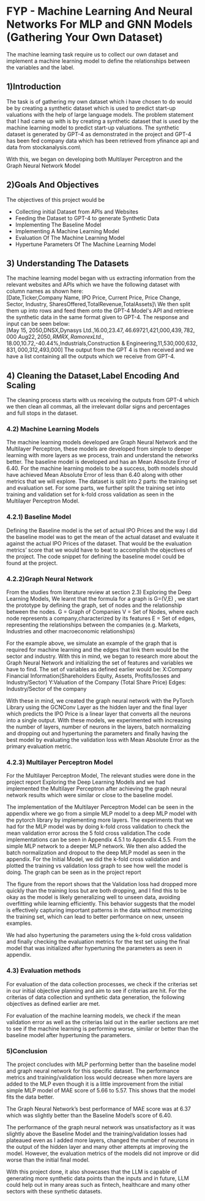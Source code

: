 # FYP - Machine Learning And Neural Networks For MLP and GNN Models (Gathering Your Own Dataset)

The machine learning task require us to collect our own dataset and implement a machine learning model to define the relationships between the variables and the label.
## 1)Introduction

The task is of gathering my own dataset which i have chosen to do would be by creating a synthetic dataset which is used to predict start-up valuations with the help of large language models. The problem statement that I had came up with is by creating 
a synthetic dataset that is used by the machine learning model to predict start-up valuations. The synthetic dataset is generated by GPT-4 as demonstrated in the project and GPT-4 has been fed company data which has been retrieved from yfinance api and data from stockanalysis.com\\

With this, we began on developing both Multilayer Perceptron and the Graph Neural Network Model

## 2)Goals And Objectives
The objectives of this project would be 
- Collecting initial Dataset from APIs and Websites
- Feeding the Dataset to GPT-4 to generate Synthetic Data
- Implementing The Baseline Model
- Implementing A Machine Learning Model
- Evaluation Of The Machine Learning Model
- Hypertune Parameters Of The Machine Learning Model

## 3) Understanding The Datasets
The machine learning model began with us extracting information from the relevant websites and APIs which we have the following dataset with column names as shown here: \
[Date,Ticker,Company Name, IPO Price, Current Price, Price Change, Sector, Industry, SharesOffered,TotalRevenue,TotalAssets]\\
We then split them up into rows and feed them onto the GPT-4 Model's API and retrieve the synthetic data in the same format given to GPT-4. The response and input can be seen below:\
[May 15, 2050,DNSX,Dynasys Ltd.,16.00,$23.47,46.69%,Technology,Software - Infrastructure,7,950,000,$721,421,000,$439,782,000\
Aug 22, 2050,RMRX,Ramorex Ltd.,18.00,$10.72,-40.44%,Industrials,Construction & Engineering,11,530,000,$632,831,000,$312,493,000]
The output from the GPT 4 is then received and we have a list containing all the outputs which we receive from GPT-4. 

## 4) Cleaning the Dataset,Label Encoding And Scaling
The cleaning process starts with us receiving the outputs from GPT-4 which we then clean all commas, all the irrelevant dollar signs and percentages and full stops in the dataset.


### 4.2) Machine Learning Models
The machine learning models developed are Graph Neural Network and the Multilayer Perceptron, these models are developed from simple to deeper learning with more layers as we process, train and understand the networks better. The baseline model is developed and has an Mean Absolute Error of 6.40. For the machine learning models to be a success, both models should have achieved Mean Absolute Error of less than 6.40 along with other metrics that we will explore. The dataset is split into 2 parts: the training set and evaluation set. For some parts, we further split the training set into training and validation set for k-fold cross validation as seen in the Multilayer Perceptron Model.

### 4.2.1) Baseline Model
Defining the Baseline model is the set of actual IPO Prices and the way I did the baseline model was to get the mean of the actual dataset and evaluate it against the actual IPO Prices of the dataset. That would be the evaluation metrics’ score that we would have to beat to accomplish the objectives of the project. The code snippet for defining the baseline model could be found at the project.


### 4.2.2)Graph Neural Network
From the studies from literature review at section 2.3) Exploring the Deep Learning Models, We learnt that the formula for a graph is G=(V,E) , we start the prototype by defining the graph, set of nodes and the relationship between the nodes.
G = Graph of Companies
V = Set of Nodes, where each node represents a company,characterized by its features
E = Set of edges, representing the relationships between the companies (e.g. Markets, Industries and other macroeconomic relationships)

For the example above, we simulate an example of the graph that is required for machine learning and the edges that link them would be the sector and industry. With this in mind, we began to research more about the Graph Neural Network and initializing the set of features and variables we have to find. The set of variables as defined earlier would be:
X:Company Financial Information(Shareholders Equity, Assets, Profits/losses and Industry/Sector)
Y:Valuation of the Company (Total Share Price)
Edges: Industry/Sector of the company

With these in mind, we created the graph neural network with the PyTorch Library using the GCNConv Layer as the hidden layer and the final layer which predicts the IPO Price is a linear layer that converts all the neurons into a single output. With these models, we experimented with increasing the number of layers, number of neurons in the layers, batch normalizing and dropping out and hypertuning the parameters and finally having the best model by evaluating the validation loss with Mean Absolute Error as the primary evaluation metric.





### 4.2.3) Multilayer Perceptron Model
For the Multilayer Perceptron Model, The relevant studies were done in the project report Exploring the Deep Learning Models and we had implemented the Multilayer Perceptron after achieving the graph neural network results which were similar or close to the baseline model. 

The implementation of the Multilayer Perceptron Model can be seen in the appendix where we go from a simple MLP model to a deep MLP model with the pytorch library by implementing more layers. The experiments that we had for the MLP model was by doing k-fold cross validation to check the mean validation error across the 5 fold cross validation.The code implementations can be seen in Appendix 4.5.1 to Appendix 4.5.5. From the simple MLP network to a deeper MLP network. We then also added the batch normalization and dropout to the deep MLP model as seen in the appendix. For the Initial Model, we did the k-fold cross validation and plotted the training vs validation loss graph to see how well the model is doing. The graph can be seen as in the project report


The figure from the report shows that the Validation loss had dropped more quickly than the training loss but are both dropping, and I find this to be okay as the model is likely generalizing well to unseen data, avoiding overfitting while learning efficiently. This behavior suggests that the model is effectively capturing important patterns in the data without memorizing the training set, which can lead to better performance on new, unseen examples.



We had also hypertuning the parameters using the k-fold cross validation and finally checking the evaluation metrics for the test set using the final model that was initialized after hypertuning the parameters as seen in appendix. 

### 4.3) Evaluation methods
For evaluation of the data collection processes, we check if the criterias set in our initial objective planning and aim to see if criterias are hit. For the criterias of data collection and synthetic data generation, the following objectives as defined earlier are met.

For evaluation of the machine learning models, we check if the mean validation error as well as the criterias laid out in the earlier sections are met to see if the machine learning is performing worse, similar or better than the baseline model after hypertuning the parameters.

### 5)Conclusion
The project concludes with MLP performing better than the baseline model and graph neural network for this specific dataset. The performance metrics and training/validation loss would decrease when more layers are added to the MLP even though it is a little improvement from the initial simple MLP model of MAE score of 5.66 to 5.57. This shows that the model fits the data better. 

The Graph Neural Network’s best performance of MAE score was at 6.37 which was slightly better than the Baseline Model’s score of 6.40.

The performance of the graph neural network was unsatisfactory as it was slightly above the Baseline Model and the training/validation losses had plateaued even as I added more layers, changed the number of neurons in the output of the hidden layer and many other attempts at improving the model. However, the evaluation metrics of the models did not improve or did worse than the initial final model.

With this project done, it also showcases that the LLM is capable of generating more synthetic data points than the inputs and in future, LLM could help out in many areas such as fintech, healthcare and many other sectors with these synthetic datasets.



